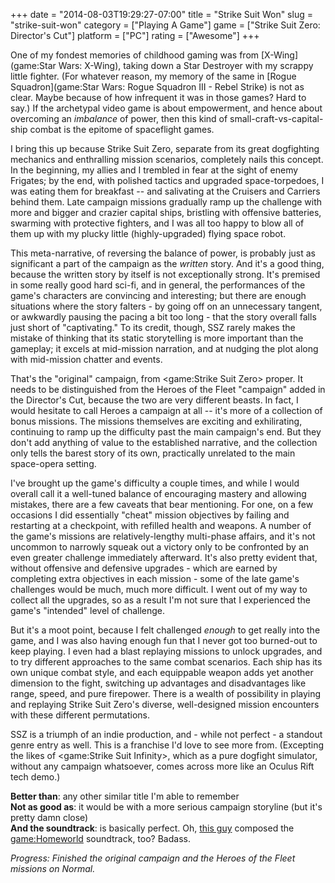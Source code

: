 +++
date = "2014-08-03T19:29:27-07:00"
title = "Strike Suit Won"
slug = "strike-suit-won"
category = ["Playing A Game"]
game = ["Strike Suit Zero: Director's Cut"]
platform = ["PC"]
rating = ["Awesome"]
+++

One of my fondest memories of childhood gaming was from [X-Wing](game:Star Wars: X-Wing), taking down a Star Destroyer with my scrappy little fighter.  (For whatever reason, my memory of the same in [Rogue Squadron](game:Star Wars: Rogue Squadron III - Rebel Strike) is not as clear.  Maybe because of how infrequent it was in those games?  Hard to say.)  If the archetypal video game is about empowerment, and hence about overcoming an <i>imbalance</i> of power, then this kind of small-craft-vs-capital-ship combat is the epitome of spaceflight games.

I bring this up because Strike Suit Zero, separate from its great dogfighting mechanics and enthralling mission scenarios, completely nails this concept.  In the beginning, my allies and I trembled in fear at the sight of enemy Frigates; by the end, with polished tactics and upgraded space-torpedoes, I was eating them for breakfast -- and salivating at the Cruisers and Carriers behind them.  Late campaign missions gradually ramp up the challenge with more and bigger and crazier capital ships, bristling with offensive batteries, swarming with protective fighters, and I was all too happy to blow all of them up with my plucky little (highly-upgraded) flying space robot.

This meta-narrative, of reversing the balance of power, is probably just as significant a part of the campaign as the <i>written</i> story.  And it's a good thing, because the written story by itself is not exceptionally strong.  It's premised in some really good hard sci-fi, and in general, the performances of the game's characters are convincing and interesting; but there are enough situations where the story falters - by going off on an unnecessary tangent, or awkwardly pausing the pacing a bit too long - that the story overall falls just short of "captivating."  To its credit, though, SSZ rarely makes the mistake of thinking that its static storytelling is more important than the gameplay; it excels at mid-mission narration, and at nudging the plot along with mid-mission chatter and events.

That's the "original" campaign, from <game:Strike Suit Zero> proper.  It needs to be distinguished from the Heroes of the Fleet "campaign" added in the Director's Cut, because the two are very different beasts.  In fact, I would hesitate to call Heroes a campaign at all -- it's more of a collection of bonus missions.  The missions themselves are exciting and exhilirating, continuing to ramp up the difficulty past the main campaign's end.  But they don't add anything of value to the established narrative, and the collection only tells the barest story of its own, practically unrelated to the main space-opera setting.

I've brought up the game's difficulty a couple times, and while I would overall call it a well-tuned balance of encouraging mastery and allowing mistakes, there are a few caveats that bear mentioning.  For one, on a few occasions I did essentially "cheat" mission objectives by failing and restarting at a checkpoint, with refilled health and weapons.  A number of the game's missions are relatively-lengthy multi-phase affairs, and it's not uncommon to narrowly squeak out a victory only to be confronted by an even greater challenge immediately afterward.  It's also pretty evident that, without offensive and defensive upgrades - which are earned by completing extra objectives in each mission - some of the late game's challenges would be much, much more difficult.  I went out of my way to collect all the upgrades, so as a result I'm not sure that I experienced the game's "intended" level of challenge.

But it's a moot point, because I felt challenged <i>enough</i> to get really into the game, and I was also having enough fun that I never got too burned-out to keep playing.  I even had a blast replaying missions to unlock upgrades, and to try different approaches to the same combat scenarios.  Each ship has its own unique combat style, and each equippable weapon adds yet another dimension to the fight, switching up advantages and disadvantages like range, speed, and pure firepower.  There is a wealth of possibility in playing and replaying Strike Suit Zero's diverse, well-designed mission encounters with these different permutations.

SSZ is a triumph of an indie production, and - while not perfect - a standout genre entry as well.  This is a franchise I'd love to see more from.  (Excepting the likes of <game:Strike Suit Infinity>, which as a pure dogfight simulator, without any campaign whatsoever, comes across more like an Oculus Rift tech demo.)

<b>Better than</b>: any other similar title I'm able to remember  
<b>Not as good as</b>: it would be with a more serious campaign storyline (but it's pretty damn close)  
<b>And the soundtrack</b>: is basically perfect.  Oh, <a href="http://en.wikipedia.org/wiki/Paul_Ruskay">this guy</a> composed the <game:Homeworld> soundtrack, too?  Badass.

<i>Progress: Finished the original campaign and the Heroes of the Fleet missions on Normal.</i>